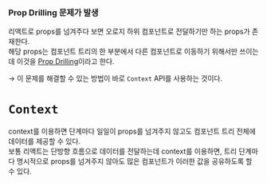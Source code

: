 ### Prop Drilling 문제가 발생
리액트로 props를 넘겨주다 보면 오로지 하위 컴포넌트로 전달하기만 하는 props가 존재한다.  
해당 props는 컴포넌트 트리의 한 부분에서 다른 컴포넌트로 이동하기 위해서만 쓰이는데 이것을 <u>Prop Drilling</u>이라고 한다.  
  
&rarr; 이 문제를 해결할 수 있는 방법이 바로 `Context` API를 사용하는 것이다.  
# `Context`
context를 이용하면 단계마다 일일이 props를 넘겨주지 않고도 컴포넌트 트리 전체에 데이터를 제공할 수 있다.  
보통 리액트는 단방향 흐름으로 데이터를 전달하는데 context를 이용하면, 트리 단계마다 명시적으로 props를 넘겨주지 않아도 많은 컴포넌트가 이러한 값을 공유하도록 할 수 있다.
